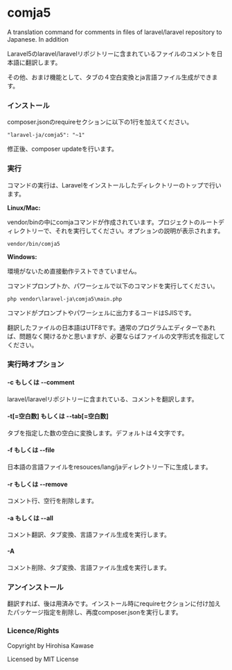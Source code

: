 # comja5

A translation command for comments in files of laravel/laravel repository to Japanese. In addition

Laravel5のlaravel/laravelリポジトリーに含まれているファイルのコメントを日本語に翻訳します。

その他、おまけ機能として、タブの４空白変換とja言語ファイル生成ができます。

### インストール

composer.jsonのrequireセクションに以下の1行を加えてください。

~~~
"laravel-ja/comja5": "~1"
~~~

修正後、composer updateを行います。

### 実行

コマンドの実行は、Laravelをインストールしたディレクトリーのトップで行います。

**Linux/Mac:**

vendor/binの中にcomjaコマンドが作成されています。プロジェクトのルートディレクトリーで、それを実行してください。オプションの説明が表示されます。

~~~
vendor/bin/comja5
~~~

**Windows:**

環境がないため直接動作テストできていません。

コマンドプロンプトか、パワーシェルで以下のコマンドを実行してください。

~~~
php vendor\laravel-ja\comja5\main.php
~~~

コマンドがプロンプトやパワーシェルに出力するコードはSJISです。

翻訳したファイルの日本語はUTF8です。通常のプログラムエディターであれば、問題なく開けるかと思いますが、必要ならばファイルの文字形式を指定してください。

### 実行時オプション

#### -c もしくは --comment

laravel/laravelリポジトリーに含まれている、コメントを翻訳します。

#### -t[=空白数] もしくは --tab[=空白数]

タブを指定した数の空白に変換します。デフォルトは４文字です。

#### -f もしくは --file

日本語の言語ファイルをresouces/lang/jaディレクトリー下に生成します。

#### -r もしくは --remove

コメント行、空行を削除します。

#### -a もしくは --all

コメント翻訳、タブ変換、言語ファイル生成を実行します。

#### -A

コメント削除、タブ変換、言語ファイル生成を実行します。

### アンインストール

翻訳すれば、後は用済みです。インストール時にrequireセクションに付け加えたパッケージ指定を削除し、再度composer.jsonを実行します。

### Licence/Rights

Copyright by Hirohisa Kawase

Licensed by MIT License

